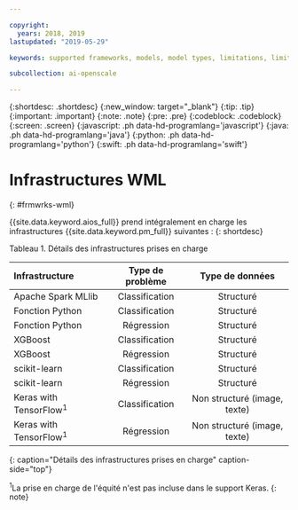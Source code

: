 ```yaml
---

copyright:
  years: 2018, 2019
lastupdated: "2019-05-29"

keywords: supported frameworks, models, model types, limitations, limits

subcollection: ai-openscale

---
```


{:shortdesc: .shortdesc}
{:new_window: target="_blank"}
{:tip: .tip}
{:important: .important}
{:note: .note}
{:pre: .pre}
{:codeblock: .codeblock}
{:screen: .screen}
{:javascript: .ph data-hd-programlang='javascript'}
{:java: .ph data-hd-programlang='java'}
{:python: .ph data-hd-programlang='python'}
{:swift: .ph data-hd-programlang='swift'}

# Infrastructures WML
{: #frmwrks-wml}

{{site.data.keyword.aios_full}} prend intégralement en charge les infrastructures {{site.data.keyword.pm_full}} suivantes : 
{: shortdesc}

Tableau 1. Détails des infrastructures prises en charge

| Infrastructure | Type de problème | Type de données |
|:---|:---:|:---:|
| Apache Spark MLlib | Classification | Structuré |
| Fonction Python | Classification | Structuré |
| Fonction Python | Régression | Structuré |
| XGBoost | Classification | Structuré |
| XGBoost | Régression | Structuré |
| scikit-learn | Classification | Structuré |
| scikit-learn | Régression | Structuré |
| Keras with TensorFlow<sup>1</sup> | Classification | Non structuré (image, texte) |
| Keras with TensorFlow<sup>1</sup> | Régression | Non structuré (image, texte) |
{: caption="Détails des infrastructures prises en charge" caption-side="top"}

<sup>1</sup>La prise en charge de l'équité n'est pas incluse dans le support Keras.
{: note}




